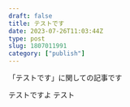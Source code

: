 ```yaml
---
draft: false
title: テストです
date: 2023-07-26T11:03:44Z
type: post
slug: 1807011991
category: ["publish"]
---
```


「テストです」に関しての記事です

テストですよ
テスト
    
